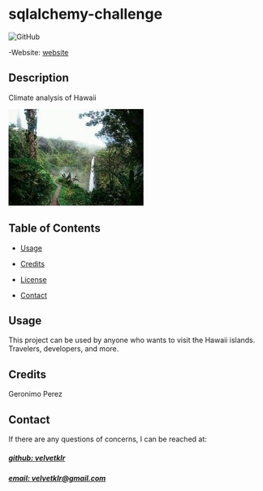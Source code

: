 # sqlalchemy-challenge

![GitHub](https://img.shields.io/github/license/pragyy/datascience-readme-template)

-Website: [website](velvetklr@gmail.com)


## Description
Climate analysis of Hawaii

![Alt text](image.png)

## Table of Contents

- [Usage](#usage)
- [Credits](#credits)
- [License](#license)

- [Contact](#contact)



## Usage
This project can be used by anyone who wants to visit the Hawaii islands. Travelers, developers, and more. 

## Credits
Geronimo Perez




## Contact
If there are any questions of concerns, I can be reached at:
##### [github: velvetklr](https://github.com/velvetklr)
##### [email: velvetklr@gmail.com](mailto:velvetklr@gmail.com)

